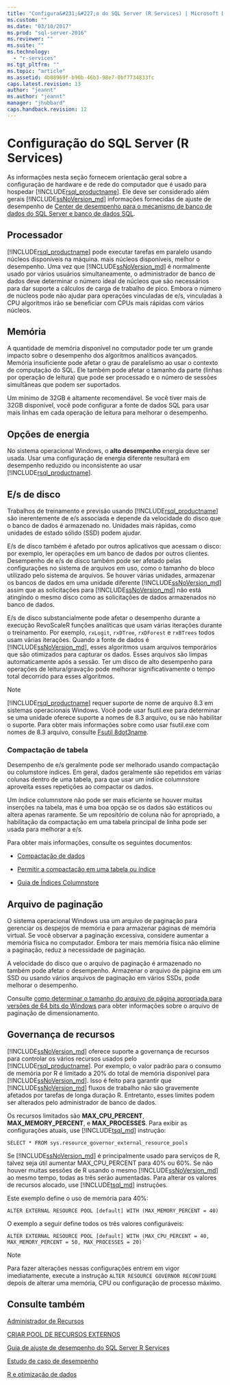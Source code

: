 ```yaml
---
title: "Configura&#231;&#227;o do SQL Server (R Services) | Microsoft Docs"
ms.custom: ""
ms.date: "03/10/2017"
ms.prod: "sql-server-2016"
ms.reviewer: ""
ms.suite: ""
ms.technology: 
  - "r-services"
ms.tgt_pltfrm: ""
ms.topic: "article"
ms.assetid: 4b08969f-b90b-46b3-98e7-0bf7734833fc
caps.latest.revision: 13
author: "jeannt"
ms.author: "jeannt"
manager: "jhubbard"
caps.handback.revision: 12
---
```

# Configura&#231;&#227;o do SQL Server (R Services)
As informações nesta seção fornecem orientação geral sobre a configuração de hardware e de rede do computador que é usado para hospedar [!INCLUDE[rsql_productname](../../includes/rsql-productname-md.md)]. Ele deve ser considerado além gerais [!INCLUDE[ssNoVersion_md](../../includes/ssnoversion-md.md)] informações fornecidas de ajuste de desempenho de [Center de desempenho para o mecanismo de banco de dados do SQL Server e banco de dados SQL](../../relational-databases/security/security-center-for-sql-server-database-engine-and-azure-sql-database.md).

## Processador

[!INCLUDE[rsql_productname](../../includes/rsql-productname-md.md)] pode executar tarefas em paralelo usando núcleos disponíveis na máquina. mais núcleos disponíveis, melhor o desempenho. Uma vez que [!INCLUDE[ssNoVersion_md](../../includes/ssnoversion-md.md)] é normalmente usado por vários usuários simultaneamente, o administrador de banco de dados deve determinar o número ideal de núcleos que são necessários para dar suporte a cálculos de carga de trabalho de pico. Embora o número de núcleos pode não ajudar para operações vinculadas de e/s, vinculadas à CPU algoritmos irão se beneficiar com CPUs mais rápidas com vários núcleos.

## Memória

A quantidade de memória disponível no computador pode ter um grande impacto sobre o desempenho dos algoritmos analíticos avançados. Memória insuficiente pode afetar o grau de paralelismo ao usar o contexto de computação do SQL. Ele também pode afetar o tamanho da parte (linhas por operação de leitura) que pode ser processado e o número de sessões simultâneas que podem ser suportados.

Um mínimo de 32GB é altamente recomendável. Se você tiver mais de 32GB disponível, você pode configurar a fonte de dados SQL para usar mais linhas em cada operação de leitura para melhorar o desempenho.

## Opções de energia

No sistema operacional Windows, o __alto desempenho__ energia deve ser usada. Usar uma configuração de energia diferente resultará em desempenho reduzido ou inconsistente ao usar [!INCLUDE[rsql_productname](../../includes/rsql-productname-md.md)].

## E/s de disco

Trabalhos de treinamento e previsão usando [!INCLUDE[rsql_productname](../../includes/rsql-productname-md.md)] são inerentemente de e/s associada e depende da velocidade do disco que o banco de dados é armazenado no. Unidades mais rápidas, como unidades de estado sólido (SSD) podem ajudar. 

E/s de disco também é afetado por outros aplicativos que acessam o disco: por exemplo, ler operações em um banco de dados por outros clientes. Desempenho de e/s de disco também pode ser afetado pelas configurações no sistema de arquivos em uso, como o tamanho do bloco utilizado pelo sistema de arquivos. Se houver várias unidades, armazenar os bancos de dados em uma unidade diferente [!INCLUDE[ssNoVersion_md](../../includes/ssnoversion-md.md)] assim que as solicitações para [!INCLUDE[ssNoVersion_md](../../includes/ssnoversion-md.md)] não está atingindo o mesmo disco como as solicitações de dados armazenados no banco de dados.

E/s de disco substancialmente pode afetar o desempenho durante a execução RevoScaleR funções analíticas que usam várias iterações durante o treinamento. Por exemplo, `rxLogit`, `rxDTree`, `rxDForest` e `rxBTrees` todos usam várias iterações. Quando a fonte de dados é [!INCLUDE[ssNoVersion_md](../../includes/ssnoversion-md.md)], esses algoritmos usam arquivos temporários que são otimizados para capturar os dados. Esses arquivos são limpas automaticamente após a sessão. Ter um disco de alto desempenho para operações de leitura/gravação pode melhorar significativamente o tempo total decorrido para esses algoritmos.

> [!NOTE]
> [!INCLUDE[rsql_productname](../../includes/rsql-productname-md.md)] requer suporte de nome de arquivo 8.3 em sistemas operacionais Windows. Você pode usar fsutil.exe para determinar se uma unidade oferece suporte a nomes de 8.3 arquivo, ou se não habilitar o suporte. Para obter mais informações sobre como usar fsutil.exe com nomes de 8.3 arquivo, consulte [Fsutil 8dot3name](https://technet.microsoft.com/library/ff621566(v=ws.11).aspx).

### Compactação de tabela

Desempenho de e/s geralmente pode ser melhorado usando compactação ou columstore índices. Em geral, dados geralmente são repetidos em várias colunas dentro de uma tabela, para que usar um índice columnstore aproveita esses repetições ao compactar os dados.

Um índice columnstore não pode ser mais eficiente se houver muitas inserções na tabela, mas é uma boa opção se os dados são estáticos ou altera apenas raramente. Se um repositório de coluna não for apropriado, a habilitação da compactação em uma tabela principal de linha pode ser usada para melhorar a e/s.

Para obter mais informações, consulte os seguintes documentos:

* [Compactação de dados](../../relational-databases/data-compression/data-compression.md)

* [Permitir a compactação em uma tabela ou índice](../../relational-databases/data-compression/enable-compression-on-a-table-or-index.md)

* [Guia de Índices Columnstore](Columnstore%20Indexes%20Guide.md)

## Arquivo de paginação

O sistema operacional Windows usa um arquivo de paginação para gerenciar os despejos de memória e para armazenar páginas de memória virtual. Se você observar a paginação excessiva, considere aumentar a memória física no computador. Embora ter mais memória física não elimine a paginação, reduz a necessidade de paginação.

A velocidade do disco que o arquivo de paginação é armazenado no também pode afetar o desempenho. Armazenar o arquivo de página em um SSD ou usando vários arquivos de paginação em vários SSDs, pode melhorar o desempenho.

Consulte [como determinar o tamanho do arquivo de página apropriada para versões de 64 bits do Windows](https://support.microsoft.com/en-us/kb/2860880) para obter informações sobre o arquivo de paginação de dimensionamento.

## Governança de recursos

[!INCLUDE[ssNoVersion_md](../../includes/ssnoversion-md.md)] oferece suporte a governança de recursos para controlar os vários recursos usados pelo [!INCLUDE[rsql_productname](../../includes/rsql-productname-md.md)]. Por exemplo, o valor padrão para o consumo de memória por R é limitado a 20% do total de memória disponível para [!INCLUDE[ssNoVersion_md](../../includes/ssnoversion-md.md)]. Isso é feito para garantir que [!INCLUDE[ssNoVersion_md](../../includes/ssnoversion-md.md)] fluxos de trabalho não são gravemente afetados por tarefas de longa duração R. Entretanto, esses limites podem ser alterados pelo administrador de banco de dados. 

Os recursos limitados são __MAX_CPU_PERCENT__, __MAX_MEMORY_PERCENT__, e __MAX_PROCESSES__. Para exibir as configurações atuais, use [!INCLUDE[tsql_md](../../includes/tsql-md.md)] instrução:

```T-SQL
SELECT * FROM sys.resource_governor_external_resource_pools
``` 

Se [!INCLUDE[ssNoVersion_md](../../includes/ssnoversion-md.md)] é principalmente usado para serviços de R, talvez seja útil aumentar MAX_CPU_PERCENT para 40% ou 60%. Se não houver muitas sessões de R usando o mesmo [!INCLUDE[ssNoVersion_md](../../includes/ssnoversion-md.md)] ao mesmo tempo, todas as três serão aumentadas. Para alterar os valores de recursos alocado, use [!INCLUDE[tsql_md](../../includes/tsql-md.md)] instruções. 

Este exemplo define o uso de memória para 40%:

```T-SQL
ALTER EXTERNAL RESOURCE POOL [default] WITH (MAX_MEMORY_PERCENT = 40)
```
O exemplo a seguir define todos os três valores configuráveis:
```T-SQL
ALTER EXTERNAL RESOURCE POOL [default] WITH (MAX_CPU_PERCENT = 40, MAX_MEMORY_PERCENT = 50, MAX_PROCESSES = 20)`
``` 

> [!NOTE]
> Para fazer alterações nessas configurações entrem em vigor imediatamente, execute a instrução `ALTER RESOURCE GOVERNOR RECONFIGURE` depois de alterar uma memória, CPU ou configuração de processo máximo. 

## Consulte também
[Administrador de Recursos](../../relational-databases/resource-governor/resource-governor.md)

[CRIAR POOL DE RECURSOS EXTERNOS](../../t-sql/statements/create-external-resource-pool-transact-sql.md)

 [Guia de ajuste de desempenho do SQL Server R Services](../../advanced-analytics/r-services/sql-server-r-services-performance-tuning.md)
 
 
 [Estudo de caso de desempenho](../../advanced-analytics/r-services/performance-case-study-r-services.md)
 
 [R e otimização de dados](../../advanced-analytics/r-services/r-and-data-optimization-r-services.md)